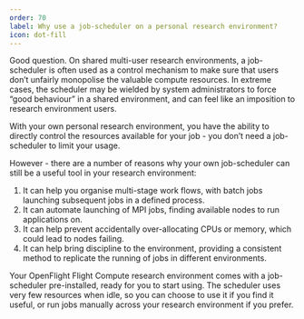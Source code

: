 ```yaml
---
order: 70
label: Why use a job-scheduler on a personal research environment?
icon: dot-fill
---
```


Good question. On shared multi-user research environments, a job-scheduler is often used as a control mechanism to make sure that users don’t unfairly monopolise the valuable compute resources. In extreme cases, the scheduler may be wielded by system administrators to force “good behaviour” in a shared environment, and can feel like an imposition to research environment users.

With your own personal research environment, you have the ability to directly control the resources available for your job - you don’t need a job-scheduler to limit your usage.

However - there are a number of reasons why your own job-scheduler can still be a useful tool in your research environment:

1. It can help you organise multi-stage work flows, with batch jobs launching subsequent jobs in a defined process.
2. It can automate launching of MPI jobs, finding available nodes to run applications on.
3. It can help prevent accidentally over-allocating CPUs or memory, which could lead to nodes failing.
4. It can help bring discipline to the environment, providing a consistent method to replicate the running of jobs in different environments.

Your OpenFlight Flight Compute research environment comes with a job-scheduler pre-installed, ready for you to start using. The scheduler uses very few resources when idle, so you can choose to use it if you find it useful, or run jobs manually across your research environment if you prefer.


